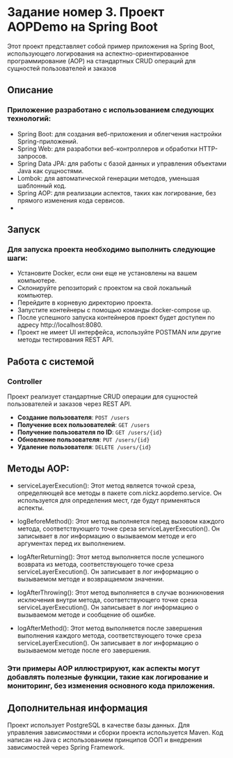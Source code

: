 # Задание номер 3. Проект AOPDemo на Spring Boot
Этот проект представляет собой пример приложения на Spring Boot, использующего логирования на аспектно-ориентированное программирование (AOP) на стандартных CRUD операций для сущностей пользователей и заказов

## Описание
### Приложение разработано с использованием следующих технологий:

- Spring Boot: для создания веб-приложения и облегчения настройки Spring-приложений.
- Spring Web: для разработки веб-контроллеров и обработки HTTP-запросов.
- Spring Data JPA: для работы с базой данных и управления объектами Java как сущностями.
- Lombok: для автоматической генерации методов, уменьшая шаблонный код.
- Spring AOP: для реализации аспектов, таких как логирование, без прямого изменения кода сервисов.
- 
## Запуск
### Для запуска проекта необходимо выполнить следующие шаги:

- Установите Docker, если они еще не установлены на вашем компьютере.
- Склонируйте репозиторий с проектом на свой локальный компьютер.
- Перейдите в корневую директорию проекта.
- Запустите контейнеры с помощью команды docker-compose up.
- После успешного запуска контейнеров проект будет доступен по адресу http://localhost:8080.
- Проект не имеет UI интерфейса, используйте POSTMAN или другие методы тестирования REST API.

## Работа с системой
### Controller
Проект реализует стандартные CRUD операции для сущностей пользователей и заказов через REST API.

- **Создание пользователя**: `POST /users`
- **Получение всех пользователей**: `GET /users`
- **Получение пользователя по ID**: `GET /users/{id}`
- **Обновление пользователя**: `PUT /users/{id}`
- **Удаление пользователя**: `DELETE /users/{id}`


## Методы AOP:

- serviceLayerExecution(): Этот метод является точкой среза, определяющей все методы в пакете com.nickz.aopdemo.service. Он используется для определения мест, где будут применяться аспекты.

- logBeforeMethod(): Этот метод выполняется перед вызовом каждого метода, соответствующего точке среза serviceLayerExecution(). Он записывает в лог информацию о вызываемом методе и его аргументах перед их выполнением.

- logAfterReturning(): Этот метод выполняется после успешного возврата из метода, соответствующего точке среза serviceLayerExecution(). Он записывает в лог информацию о вызываемом методе и возвращаемом значении.

- logAfterThrowing(): Этот метод выполняется в случае возникновения исключения внутри метода, соответствующего точке среза serviceLayerExecution(). Он записывает в лог информацию о вызываемом методе и сообщение об ошибке.

- logAfterMethod(): Этот метод выполняется после завершения выполнения каждого метода, соответствующего точке среза serviceLayerExecution(). Он записывает в лог информацию о вызываемом методе после его завершения.

### Эти примеры AOP иллюстрируют, как аспекты могут добавлять полезные функции, такие как логирование и мониторинг, без изменения основного кода приложения.


## Дополнительная информация
Проект использует PostgreSQL в качестве базы данных. Для управления зависимостями и сборки проекта используется Maven. Код написан на Java с использованием принципов ООП и внедрения зависимостей через Spring Framework.